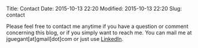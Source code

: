 Title: Contact
Date: 2015-10-13 22:20
Modified: 2015-10-13 22:20
Slug: contact

Please feel free to contact me anytime if you have a question or comment concerning this blog, or if you simply want to reach me. You can mail me at jguegant[at]gmail[dot]com or just use [LinkedIn](https://se.linkedin.com/in/jguegant).